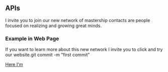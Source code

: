 ## APIs 

I invite you to join our new network of mastership contacts are people focused on realizing and growing great minds. 

### Example in Web Page  

If you want to learn more about this new network I invite you to click and try our website.git commit -m "first commit"

[Here I'm](https://raguirregiraldo.github.io/mastership/)

